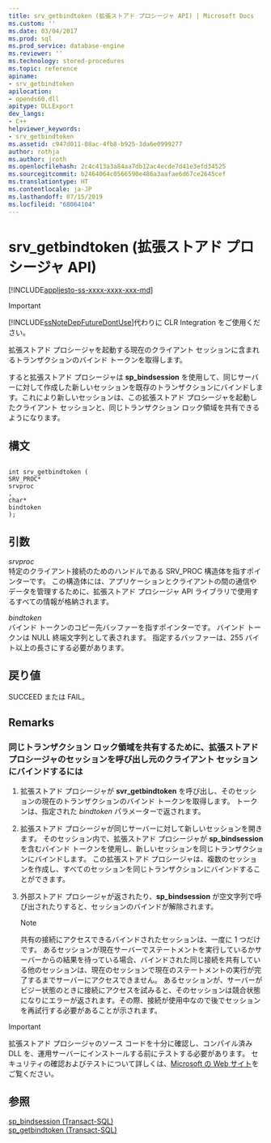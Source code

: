 ```yaml
---
title: srv_getbindtoken (拡張ストアド プロシージャ API) | Microsoft Docs
ms.custom: ''
ms.date: 03/04/2017
ms.prod: sql
ms.prod_service: database-engine
ms.reviewer: ''
ms.technology: stored-procedures
ms.topic: reference
apiname:
- srv_getbindtoken
apilocation:
- opends60.dll
apitype: DLLExport
dev_langs:
- C++
helpviewer_keywords:
- srv_getbindtoken
ms.assetid: c947d011-08ac-4fb8-b925-3da6e0999277
author: rothja
ms.author: jroth
ms.openlocfilehash: 2c4c413a3a84aa7db12ac4ecde7d41e3efd34525
ms.sourcegitcommit: b2464064c0566590e486a3aafae6d67ce2645cef
ms.translationtype: HT
ms.contentlocale: ja-JP
ms.lasthandoff: 07/15/2019
ms.locfileid: "68064104"
---
```

# <a name="srv_getbindtoken-extended-stored-procedure-api"></a>srv_getbindtoken (拡張ストアド プロシージャ API)
[!INCLUDE[appliesto-ss-xxxx-xxxx-xxx-md](../../includes/appliesto-ss-xxxx-xxxx-xxx-md.md)]
    
> [!IMPORTANT]  
>  [!INCLUDE[ssNoteDepFutureDontUse](../../includes/ssnotedepfuturedontuse-md.md)]代わりに CLR Integration をご使用ください。  
  
 拡張ストアド プロシージャを起動する現在のクライアント セッションに含まれるトランザクションのバインド トークンを取得します。  
  
 すると拡張ストアド プロシージャは **sp_bindsession** を使用して、同じサーバーに対して作成した新しいセッションを既存のトランザクションにバインドします。これにより新しいセッションは、この拡張ストアド プロシージャを起動したクライアント セッションと、同じトランザクション ロック領域を共有できるようになります。  
  
## <a name="syntax"></a>構文  
  
```  
  
int srv_getbindtoken (  
SRV_PROC*  
srvproc  
,  
char*  
bindtoken  
);  
```  
  
## <a name="arguments"></a>引数  
 *srvproc*  
 特定のクライアント接続のためのハンドルである SRV_PROC 構造体を指すポインターです。 この構造体には、アプリケーションとクライアントの間の通信やデータを管理するために、拡張ストアド プロシージャ API ライブラリで使用するすべての情報が格納されます。  
  
 *bindtoken*  
 バインド トークンのコピー先バッファーを指すポインターです。 バインド トークンは NULL 終端文字列として表されます。 指定するバッファーは、255 バイト以上の長さにする必要があります。  
  
## <a name="returns"></a>戻り値  
 SUCCEED または FAIL。  
  
## <a name="remarks"></a>Remarks  
  
### <a name="to-bind-an-extended-stored-procedure-session-to-the-client-session-that-called-it-so-they-share-the-same-transaction-lock-space"></a>同じトランザクション ロック領域を共有するために、拡張ストアド プロシージャのセッションを呼び出し元のクライアント セッションにバインドするには  
  
1.  拡張ストアド プロシージャが **svr_getbindtoken** を呼び出し、そのセッションの現在のトランザクションのバインド トークンを取得します。 トークンは、指定された *bindtoken* パラメーターで返されます。  
  
2.  拡張ストアド プロシージャが同じサーバーに対して新しいセッションを開きます。 そのセッション内で、拡張ストアド プロシージャが **sp_bindsession** を含むバインド トークンを使用し、新しいセッションを同じトランザクションにバインドします。 この拡張ストアド プロシージャは、複数のセッションを作成し、すべてのセッションを同じトランザクションにバインドすることができます。  
  
3.  外部ストアド プロシージャが返されたり、**sp_bindsession** が空文字列で呼び出されたりすると、セッションのバインドが解除されます。  
  
    > [!NOTE]  
    >  共有の接続にアクセスできるバインドされたセッションは、一度に 1 つだけです。 あるセッションが現在サーバーでステートメントを実行しているかサーバーからの結果を待っている場合、バインドされた同じ接続を共有している他のセッションは、現在のセッションで現在のステートメントの実行が完了するまでサーバーにアクセスできません。 あるセッションが、サーバーがビジー状態のときに接続にアクセスを試みると、そのセッションは競合状態になりにエラーが返されます。その際、接続が使用中なので後でセッションを再試行する必要があることが示されます。  
  
> [!IMPORTANT]  
>  拡張ストアド プロシージャのソース コードを十分に確認し、コンパイル済み DLL を、運用サーバーにインストールする前にテストする必要があります。 セキュリティの確認およびテストについて詳しくは、[Microsoft の Web サイト](https://go.microsoft.com/fwlink/?LinkID=54761&amp;clcid=0x409https://msdn.microsoft.com/security/)をご覧ください。  
  
## <a name="see-also"></a>参照  
 [sp_bindsession &#40;Transact-SQL&#41;](../../relational-databases/system-stored-procedures/sp-bindsession-transact-sql.md)   
 [sp_getbindtoken &#40;Transact-SQL&#41;](../../relational-databases/system-stored-procedures/sp-getbindtoken-transact-sql.md)  
  
  
